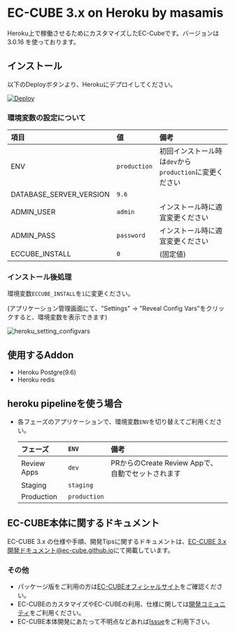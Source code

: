 # EC-CUBE 3.x on Heroku by masamis

Heroku上で稼働させるためにカスタマイズしたEC-Cubeです。バージョンは 3.0.16 を使っております。

## インストール

以下のDeployボタンより、Herokuにデプロイしてください。

[![Deploy](https://www.herokucdn.com/deploy/button.png)](https://heroku.com/deploy)

### 環境変数の設定について

|項目|値|備考|
|:--|:--|:--|
|ENV|`production`|初回インストール時は`dev`から`production`に変更ください|
|DATABASE_SERVER_VERSION|`9.6`||
|ADMIN_USER|`admin`|インストール時に適宜変更ください|
|ADMIN_PASS|`password`|インストール時に適宜変更ください|
|ECCUBE_INSTALL|`0`|(固定値)|

### インストール後処理

環境変数`ECCUBE_INSTALL`を`1`に変更ください。

(アプリケーション管理画面にて、"Settings" -> "Reveal Config Vars"をクリックすると、環境変数を表示できます)

![heroku_setting_configvars](https://user-images.githubusercontent.com/863990/47992749-0a76b900-e131-11e8-9774-7f8339b16cca.png)

## 使用するAddon

* Heroku Postgre(9.6)
* Heroku redis

## heroku pipelineを使う場合

* 各フェーズのアプリケーションで、環境変数`ENV`を切り替えてご利用ください。

    |フェーズ|`ENV`|備考|
    |:--|:--|:--|
    |Review Apps|`dev`|PRからのCreate Review Appで、自動でセットされます|
    |Staging|`staging`||
    |Production|`production`||

## EC-CUBE本体に関するドキュメント

EC-CUBE 3.x の仕様や手順、開発Tipsに関するドキュメントは、[EC-CUBE 3.x 開発ドキュメント@ec-cube.github.io](http://ec-cube.github.io/)にて掲載しています。

### その他

+ パッケージ版をご利用の方は[EC-CUBEオフィシャルサイト](http://www.ec-cube.net)をご確認ください。  
+ EC-CUBEのカスタマイズやEC-CUBEの利用、仕様に関しては[開発コミュニティ](http://xoops.ec-cube.net)をご利用ください。  
+ EC-CUBE本体開発にあたって不明点などあれば[Issue](https://github.com/EC-CUBE/ec-cube/wiki/Issues%E3%81%AE%E5%88%A9%E7%94%A8%E6%96%B9%E6%B3%95)をご利用下さい。
